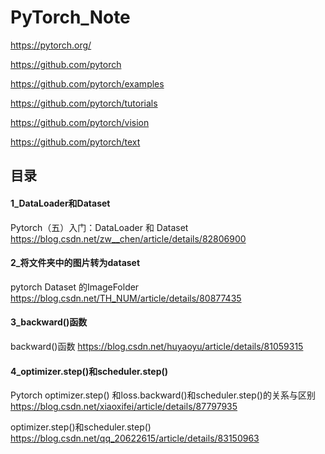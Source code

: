 # PyTorch_Note

https://pytorch.org/

https://github.com/pytorch

https://github.com/pytorch/examples

https://github.com/pytorch/tutorials

https://github.com/pytorch/vision

https://github.com/pytorch/text

## 目录

#### 1_DataLoader和Dataset 

Pytorch（五）入门：DataLoader 和 Dataset https://blog.csdn.net/zw__chen/article/details/82806900

#### 2_将文件夹中的图片转为dataset

pytorch Dataset 的ImageFolder https://blog.csdn.net/TH_NUM/article/details/80877435

#### 3_backward()函数

backward()函数 https://blog.csdn.net/huyaoyu/article/details/81059315

#### 4_optimizer.step()和scheduler.step()

Pytorch optimizer.step() 和loss.backward()和scheduler.step()的关系与区别 https://blog.csdn.net/xiaoxifei/article/details/87797935

optimizer.step()和scheduler.step() https://blog.csdn.net/qq_20622615/article/details/83150963

